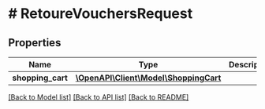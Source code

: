 # # RetoureVouchersRequest

## Properties

Name | Type | Description | Notes
------------ | ------------- | ------------- | -------------
**shopping_cart** | [**\OpenAPI\Client\Model\ShoppingCart**](ShoppingCart.md) |  |

[[Back to Model list]](../../README.md#models) [[Back to API list]](../../README.md#endpoints) [[Back to README]](../../README.md)
